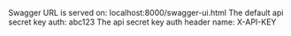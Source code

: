 Swagger URL is served on: localhost:8000/swagger-ui.html
The default api secret key auth: abc123
The api secret key auth header name: X-API-KEY